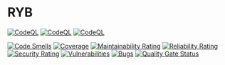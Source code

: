 # RYB

[![CodeQL](https://github.com/ravibpathuri/RYB/actions/workflows/dotnet.yml/badge.svg)](https://github.com/ravibpathuri/RYB/actions/workflows/dotnet.yml) [![CodeQL](https://github.com/ravibpathuri/RYB/actions/workflows/dotnet.yml/badge.svg?branch=main&event=push)](https://github.com/ravibpathuri/RYB/actions/workflows/dotnet.yml) [![CodeQL](https://github.com/ravibpathuri/RYB/actions/workflows/dotnet.yml/badge.svg?branch=develop&event=pull_request)](https://github.com/ravibpathuri/RYB/actions/workflows/dotnet.yml)


[![Code Smells](https://sonarcloud.io/api/project_badges/measure?project=ravibpathuri_RYB&metric=code_smells)](https://sonarcloud.io/summary/new_code?id=ravibpathuri_RYB) [![Coverage](https://sonarcloud.io/api/project_badges/measure?project=ravibpathuri_RYB&metric=coverage)](https://sonarcloud.io/summary/new_code?id=ravibpathuri_RYB)  [![Maintainability Rating](https://sonarcloud.io/api/project_badges/measure?project=ravibpathuri_RYB&metric=sqale_rating)](https://sonarcloud.io/summary/new_code?id=ravibpathuri_RYB) [![Reliability Rating](https://sonarcloud.io/api/project_badges/measure?project=ravibpathuri_RYB&metric=reliability_rating)](https://sonarcloud.io/summary/new_code?id=ravibpathuri_RYB) [![Security Rating](https://sonarcloud.io/api/project_badges/measure?project=ravibpathuri_RYB&metric=security_rating)](https://sonarcloud.io/summary/new_code?id=ravibpathuri_RYB) [![Vulnerabilities](https://sonarcloud.io/api/project_badges/measure?project=ravibpathuri_RYB&metric=vulnerabilities)](https://sonarcloud.io/summary/new_code?id=ravibpathuri_RYB) [![Bugs](https://sonarcloud.io/api/project_badges/measure?project=ravibpathuri_RYB&metric=bugs)](https://sonarcloud.io/summary/new_code?id=ravibpathuri_RYB) [![Quality Gate Status](https://sonarcloud.io/api/project_badges/measure?project=ravibpathuri_RYB&metric=alert_status)](https://sonarcloud.io/summary/new_code?id=ravibpathuri_RYB)
